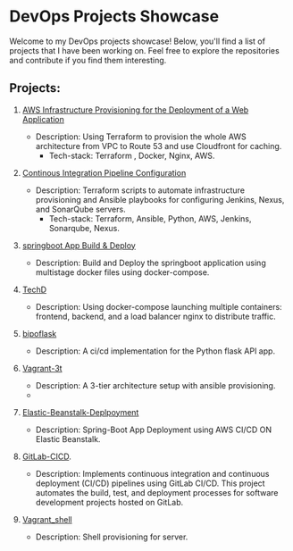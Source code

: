 # DevOps Projects Showcase

Welcome to my DevOps projects showcase! Below, you'll find a list of projects that I have been working on. Feel free to explore the repositories and contribute if you find them interesting.

## Projects:
1. [AWS Infrastructure Provisioning for the Deployment of a Web Application](https://github.com/ashnike/AWS_terra.git)
   - Description: Using Terraform to provision the whole AWS architecture from VPC to Route 53 and use Cloudfront for caching.
     - Tech-stack: Terraform , Docker, Nginx, AWS.
     
2. [Continous Integration Pipeline Configuration](https://github.com/ashnike/ci_conf)
   - Description: Terraform scripts to automate infrastructure provisioning and Ansible playbooks for configuring Jenkins, Nexus, and SonarQube servers.
     - Tech-stack: Terraform, Ansible, Python, AWS, Jenkins, Sonarqube, Nexus.
       
3. [springboot App Build & Deploy](https://github.com/ashnike/spring_compose.git)
   - Description: Build and Deploy the springboot application using multistage docker files using docker-compose.

4. [TechD](https://github.com/ashnike/TechD)
   - Description: Using docker-compose launching multiple containers: frontend, backend, and a load balancer nginx to distribute traffic.
  
5. [bipoflask](https://github.com/ashnike/bipoflask)
   - Description: A ci/cd implementation for the Python flask API app.

6. [Vagrant-3t](https://github.com/ashnike/Vagrant-3t)
   - Description: A 3-tier architecture setup with ansible provisioning.
   - 
7. [Elastic-Beanstalk-Deplpoyment](https://github.com/ashnike/java-app-elastic_beanstalk.git)
   - Description: Spring-Boot App Deployment using AWS CI/CD ON Elastic Beanstalk.

8. [GitLab-CICD](https://gitlab.com/ashnike/demo_cicd_docker).
   - Description: Implements continuous integration and continuous deployment (CI/CD) pipelines using GitLab CI/CD. This project automates the build, test, and deployment processes for
     software development projects hosted on GitLab.
     
9. [Vagrant_shell](https://github.com/ashnike/vagrant_shell)
   - Description: Shell provisioning for server.
